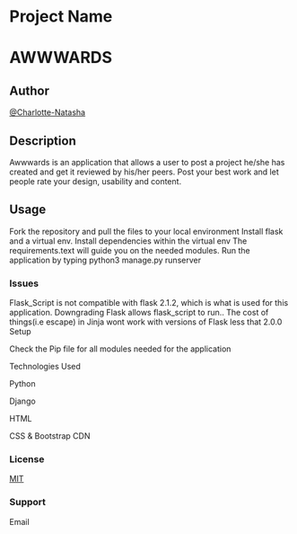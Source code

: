 # Project Name

# AWWWARDS

## Author

[@Charlotte-Natasha](https://www.github.com/Charlotte-Natasha)


## Description
Awwwards is an application that allows a user to post a project he/she has created and get it reviewed by his/her peers. Post your best work and let people rate your design, usability and content.

## Usage

Fork the repository and pull the files to your local environment
Install flask and a virtual env.
Install dependencies within the virtual env
The requirements.text will guide you on the needed modules.
Run the application by typing python3 manage.py runserver

### Issues

Flask_Script is not compatible with flask 2.1.2, which is what is used for this application. Downgrading Flask allows flask_script to run.. The cost of things(i.e escape) in Jinja wont work with versions of Flask less that 2.0.0
Setup

Check the Pip file for all modules needed for the application

Technologies Used

Python

Django

HTML

CSS & Bootstrap CDN


### License
[MIT](https://choosealicense.com/licenses/mit/)

### Support
Email